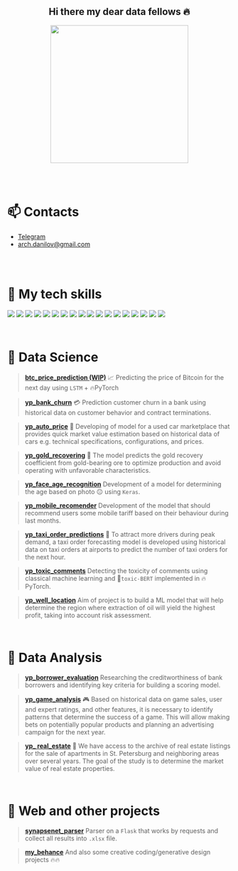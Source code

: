 <br>
<br>
<h2 align="center">
Hi there my dear data fellows 🔥
</h2>

<div id="gif" align="center">
  <img src="https://media.tenor.com/GOj9ZF_-ZOcAAAAM/cat.gif" width="310"/>
</div>
<br>
<br>
<br>



<h1> 📫 Contacts </h1>

- [Telegram](https://t.me/ddanilov0) 
- [arch.danilov@gmail.com](arch.danilov@gmail.com)

<br>



<br>

<h1>🔧 My tech skills</h1>
<!-- flat-square -->

<p align="left">
<img src="https://img.shields.io/badge/Numpy-darkblue.svg?style=for-the-badge&logo=numpy&logoColor=darkviolet&color=0d1117" />
<img src="https://img.shields.io/badge/Pandas-%23150458.svg?style=for-the-badge&logo=pandas&logoColor=darkblue&color=0d1117" />
<img src="https://img.shields.io/badge/Plotly-%233F4F75.svg?style=for-the-badge&logo=plotly&logoColor=darkblue&color=0d1117" />
<img src="https://img.shields.io/badge/SciPy-%230C55A5.svg?style=for-the-badge&logo=scipy&logoColor=blue&color=0d1117" />
<img src="https://img.shields.io/badge/PostgreSQL-%23316192.svg?style=for-the-badge&logo=postgresql&logoColor=blue&color=0d1117" />
<img src="https://img.shields.io/badge/Python-3670A0?style=for-the-badge&logo=python&logoColor=blue&color=0d1117" />
<img src="https://img.shields.io/badge/Excel-darkgreen?style=for-the-badge&logo=microsoft-excel&logoColor=green&color=0d1117" />
<img src="https://img.shields.io/badge/Tableau-E97627?style=for-the-badge&logo=Tableau&logoColor=yellow&color=0d1117" />
<img src="https://img.shields.io/badge/PowerBI-E97627?style=for-the-badge&logo=PowerBI&logoColor=oranged&color=0d1117" />
<img src="https://img.shields.io/badge/Sklearn-%23F7931E.svg?style=for-the-badge&logo=scikit-learn&logoColor=orange&color=0d1117" />
<img src="https://img.shields.io/badge/postman-orange.svg?style=for-the-badge&logo=postman&logoColor=orange&color=0d1117" />
<img src="https://img.shields.io/badge/jupyter-orange.svg?style=for-the-badge&logo=jupyter&logoColor=orange&color=0d1117" />
<img src="https://img.shields.io/badge/TensorFlow-%23FF6F00.svg?style=for-the-badge&logo=TensorFlow&logoColor=orangered&color=0d1117" />
<img src="https://img.shields.io/badge/PyTorch-%23EE4C2C.svg?style=for-the-badge&logo=PyTorch&logoColor=%23D00000&color=0d1117" />
<img src="https://img.shields.io/badge/Keras-%23D00000.svg?style=for-the-badge&logo=Keras&logoColor=%23D00000&color=0d1117" />
  <img src="https://img.shields.io/badge/flask-%23000.svg?style=for-the-badge&logo=flask&logoColor=white&color=0d1117" />
  <img src="https://img.shields.io/badge/bash-%23000.svg?style=for-the-badge&logo=gnu-bash&logoColor=white&color=0d1117" />
<img src="https://img.shields.io/badge/-VBA-greendark?style=for-the-badge&logoColor=white&color=0d1117" />
</p>


<br>


<h1>🔬 Data Science</h1>


<blockquote>

[**btc_price_prediction (WIP)**](https://github.com/ootho/btc_timeseries_analysis/blob/master/price_prediction.ipynb) 
📈 Predicting the price of Bitcoin for the next day using `LSTM` + 🔥PyTorch 
</blockquote>

<blockquote>

[**yp_bank_churn**](https://github.com/ootho/data_science/blob/main/yp_bank_churn/bank_churn.ipynb)
💳 Prediction customer churn in a bank using historical data on customer behavior and contract terminations.
</blockquote>

<blockquote>

[**yp_auto_price**](https://github.com/ootho/data_science/blob/main/yp_auto_price_prediction/auto_price.ipynb)
🚗 Developing of model for a used car marketplace that provides quick market value estimation based on historical data of cars e.g. technical specifications, configurations, and prices.
</blockquote>

<blockquote>

[**yp_gold_recovering**](https://github.com/ootho/data_science/blob/main/yp_gold_recovering/gold_recovering.ipynb)
🧈 The model predicts the gold recovery coefficient from gold-bearing ore to optimize production and avoid operating with unfavorable characteristics.
</blockquote>

<blockquote>

[**yp_face_age_recognition**](https://github.com/ootho/data_science/blob/main/yp_face_age_recognition_keras/face_age_recognition_keras.ipynb)
Development of a model for determining the age based on photo 😐 using `Keras`.
</blockquote>

<blockquote>

[**yp_mobile_recomender**](https://github.com/ootho/data_science/blob/main/yp_mobile_recomender/mobile_recomender.ipynb)
 Development of the model that should recommend users some mobile tariff based on their behaviour during last months.
</blockquote>

<blockquote>

[**yp_taxi_order_predictions**](https://github.com/ootho/data_science/blob/main/yp_taxi_orders_prediction/taxi_orders_prediction.ipynb)
🚖 To attract more drivers during peak demand, a taxi order forecasting model is developed using historical data on taxi orders at airports to predict the number of taxi orders for the next hour.
</blockquote>

<blockquote>

[**yp_toxic_comments**](https://github.com/ootho/data_science/blob/main/yp_toxic_comments/toxic_comments.ipynb)
 Detecting the toxicity of comments using classical machine learning and 🤗`toxic-BERT` implemented in 🔥PyTorch.
</blockquote>

<blockquote>

[**yp_well_location**](https://github.com/ootho/data_science/blob/main/yp_well_location/well_location.ipynb)
 Aim of project is to build a ML model that will help determine the region where extraction of oil will yield the highest profit, taking into account risk assessment.
</blockquote>
<br>


<h1>🔭 Data Analysis</h1>

<blockquote>

[**yp_borrower_evaluation**](https://github.com/ootho/data_analysis/blob/main/yp_borrower_evaluation/yp_borrower_evaluation.ipynb)
 Researching the creditworthiness of bank borrowers and identifying key criteria for building a scoring model.
</blockquote>

<blockquote>

[**yp_game_analysis**](https://github.com/ootho/data_analysis/blob/main/yp_game_analysis/game_analysis.ipynb)
 🎮 Based on historical data on game sales, user and expert ratings, and other features, it is necessary to identify patterns that determine the success of a game. This will allow making bets on potentially popular products and planning an advertising campaign for the next year.
</blockquote>

<blockquote>

[**yp_    real_estate**](https://github.com/ootho/data_analysis/blob/main/yp_real_estate/real_estate.ipynb)
 🏡 We have access to the archive of real estate listings for the sale of apartments in St. Petersburg and neighboring areas over several years. The goal of the study is to determine the market value of real estate properties.
</blockquote>

<br>

<h1>💾 Web and other projects</h1>

<blockquote>

[**synapsenet_parser**](https://github.com/ootho/synapsenet_to_excel)
 Parser on a `Flask` that works by requests and collect all results into `.xlsx` file.
</blockquote>

<blockquote>

[**my_behance**](https://www.behance.net/daniildanilov)
 And also some creative coding/generative design projects 🔥🔥
</blockquote>
